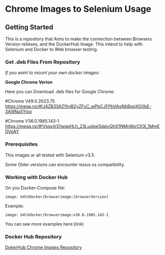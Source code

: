 
# Chrome Images to Selenium Usage

## Getting Started

This is a repository that Aims to make the connection between Browsers Version relieses, and the DockerHub Image.
This intend to help with Selenium and Docker to Web browser testing.

### Get .deb Files From Repository

*If you want to mount your own docker images:*

**Google Chrome Verion**

Here you can Download .deb files for Google Chrome.

#Chrome V49.0.2623.75
https://mega.nz/#!J4ZB3S6Z!fmB2yZFsC_wPbCJFPbVAgNbBqqXG0bE-3AI9Na5Yipo

#Chrome V36.0.1985.143-1
https://mega.nz/#!VsgxiIrD!wgpHLh_23Luxbw5daiyQhX1NMn9brC03l_1MmEDVoAY






### Prerequisites

This images ar all tested with Selenium v3.5.

Some Older versions can encounter issius os compatibility.


### Working with Docker Hub

On you Docker-Compose file:


```
image: b4lddocker/browserimage:[browserVersion]
```


Example:
```
image: b4lddocker/browserimage:v36.0.1985.143-1
```


You can see more examples here:(link)


### Docker Hub Repository

[DokerHub Chrome Images Repository](https://hub.docker.com/r/b4lddocker/browser-chrome)




